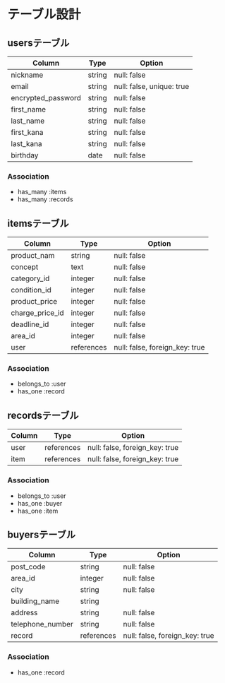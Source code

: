 # テーブル設計

## usersテーブル

| Column                | Type   | Option                    |
| --------------------- | ------ | ------------------------- |
| nickname              | string | null: false               |
| email                 | string | null: false, unique: true |
| encrypted_password    | string | null: false               |
| first_name            | string | null: false               |
| last_name             | string | null: false               |
| first_kana            | string | null: false               |
| last_kana             | string | null: false               |
| birthday              | date   | null: false               |

### Association

- has_many :items
- has_many :records

## itemsテーブル

| Column          | Type       | Option                         |
| --------------- | ---------- | ------------------------------ |
| product_nam     | string     | null: false                    |
| concept         | text       | null: false                    |
| category_id     | integer    | null: false                    |
| condition_id    | integer    | null: false                    |
| product_price   | integer    | null: false                    |
| charge_price_id | integer    | null: false                    |
| deadline_id     | integer    | null: false                    |
| area_id         | integer    | null: false                    |
| user            | references | null: false, foreign_key: true |

### Association
- belongs_to :user
- has_one :record

## recordsテーブル

| Column     | Type       | Option                         |
| ---------- | ---------- | ------------------------------ |
| user       | references | null: false, foreign_key: true |
| item       | references | null: false, foreign_key: true |

### Association

- belongs_to :user
- has_one :buyer
- has_one :item

## buyersテーブル

| Column           | Type       | Option                         |
| ---------------- | ---------- | ------------------------------ |
| post_code        | string     | null: false                    |
| area_id          | integer    | null: false                    |
| city             | string     | null: false                    |
| building_name    | string     |                                |
| address          | string     | null: false                    |
| telephone_number | string     | null: false                    |
| record           | references | null: false, foreign_key: true |

### Association

- has_one :record